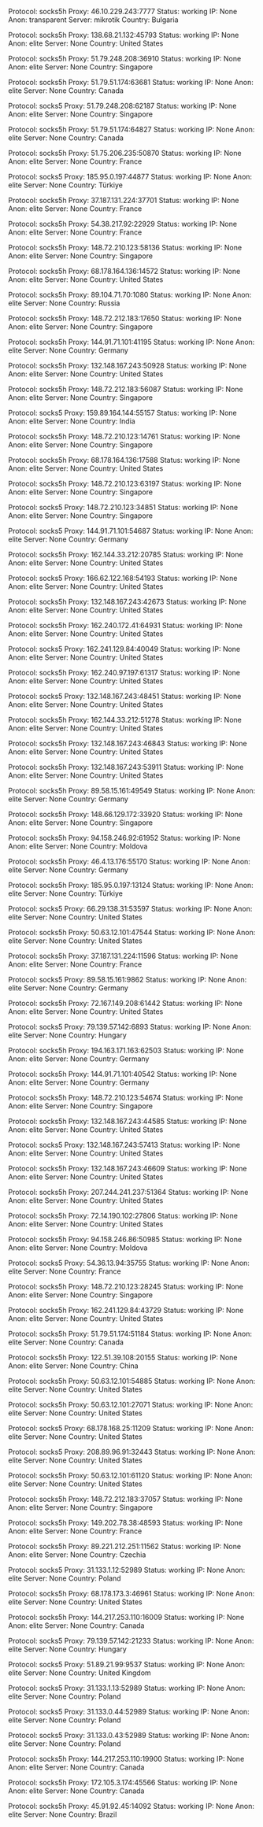 Protocol: socks5h
Proxy: 46.10.229.243:7777
Status: working
IP: None
Anon: transparent
Server: mikrotik
Country: Bulgaria

Protocol: socks5h
Proxy: 138.68.21.132:45793
Status: working
IP: None
Anon: elite
Server: None
Country: United States

Protocol: socks5h
Proxy: 51.79.248.208:36910
Status: working
IP: None
Anon: elite
Server: None
Country: Singapore

Protocol: socks5h
Proxy: 51.79.51.174:63681
Status: working
IP: None
Anon: elite
Server: None
Country: Canada

Protocol: socks5
Proxy: 51.79.248.208:62187
Status: working
IP: None
Anon: elite
Server: None
Country: Singapore

Protocol: socks5h
Proxy: 51.79.51.174:64827
Status: working
IP: None
Anon: elite
Server: None
Country: Canada

Protocol: socks5h
Proxy: 51.75.206.235:50870
Status: working
IP: None
Anon: elite
Server: None
Country: France

Protocol: socks5
Proxy: 185.95.0.197:44877
Status: working
IP: None
Anon: elite
Server: None
Country: Türkiye

Protocol: socks5h
Proxy: 37.187.131.224:37701
Status: working
IP: None
Anon: elite
Server: None
Country: France

Protocol: socks5h
Proxy: 54.38.217.92:22929
Status: working
IP: None
Anon: elite
Server: None
Country: France

Protocol: socks5h
Proxy: 148.72.210.123:58136
Status: working
IP: None
Anon: elite
Server: None
Country: Singapore

Protocol: socks5h
Proxy: 68.178.164.136:14572
Status: working
IP: None
Anon: elite
Server: None
Country: United States

Protocol: socks5h
Proxy: 89.104.71.70:1080
Status: working
IP: None
Anon: elite
Server: None
Country: Russia

Protocol: socks5h
Proxy: 148.72.212.183:17650
Status: working
IP: None
Anon: elite
Server: None
Country: Singapore

Protocol: socks5h
Proxy: 144.91.71.101:41195
Status: working
IP: None
Anon: elite
Server: None
Country: Germany

Protocol: socks5h
Proxy: 132.148.167.243:50928
Status: working
IP: None
Anon: elite
Server: None
Country: United States

Protocol: socks5h
Proxy: 148.72.212.183:56087
Status: working
IP: None
Anon: elite
Server: None
Country: Singapore

Protocol: socks5
Proxy: 159.89.164.144:55157
Status: working
IP: None
Anon: elite
Server: None
Country: India

Protocol: socks5h
Proxy: 148.72.210.123:14761
Status: working
IP: None
Anon: elite
Server: None
Country: Singapore

Protocol: socks5h
Proxy: 68.178.164.136:17588
Status: working
IP: None
Anon: elite
Server: None
Country: United States

Protocol: socks5h
Proxy: 148.72.210.123:63197
Status: working
IP: None
Anon: elite
Server: None
Country: Singapore

Protocol: socks5
Proxy: 148.72.210.123:34851
Status: working
IP: None
Anon: elite
Server: None
Country: Singapore

Protocol: socks5
Proxy: 144.91.71.101:54687
Status: working
IP: None
Anon: elite
Server: None
Country: Germany

Protocol: socks5h
Proxy: 162.144.33.212:20785
Status: working
IP: None
Anon: elite
Server: None
Country: United States

Protocol: socks5
Proxy: 166.62.122.168:54193
Status: working
IP: None
Anon: elite
Server: None
Country: United States

Protocol: socks5h
Proxy: 132.148.167.243:42673
Status: working
IP: None
Anon: elite
Server: None
Country: United States

Protocol: socks5h
Proxy: 162.240.172.41:64931
Status: working
IP: None
Anon: elite
Server: None
Country: United States

Protocol: socks5
Proxy: 162.241.129.84:40049
Status: working
IP: None
Anon: elite
Server: None
Country: United States

Protocol: socks5h
Proxy: 162.240.97.197:61317
Status: working
IP: None
Anon: elite
Server: None
Country: United States

Protocol: socks5
Proxy: 132.148.167.243:48451
Status: working
IP: None
Anon: elite
Server: None
Country: United States

Protocol: socks5h
Proxy: 162.144.33.212:51278
Status: working
IP: None
Anon: elite
Server: None
Country: United States

Protocol: socks5h
Proxy: 132.148.167.243:46843
Status: working
IP: None
Anon: elite
Server: None
Country: United States

Protocol: socks5h
Proxy: 132.148.167.243:53911
Status: working
IP: None
Anon: elite
Server: None
Country: United States

Protocol: socks5h
Proxy: 89.58.15.161:49549
Status: working
IP: None
Anon: elite
Server: None
Country: Germany

Protocol: socks5h
Proxy: 148.66.129.172:33920
Status: working
IP: None
Anon: elite
Server: None
Country: Singapore

Protocol: socks5h
Proxy: 94.158.246.92:61952
Status: working
IP: None
Anon: elite
Server: None
Country: Moldova

Protocol: socks5h
Proxy: 46.4.13.176:55170
Status: working
IP: None
Anon: elite
Server: None
Country: Germany

Protocol: socks5h
Proxy: 185.95.0.197:13124
Status: working
IP: None
Anon: elite
Server: None
Country: Türkiye

Protocol: socks5
Proxy: 66.29.138.31:53597
Status: working
IP: None
Anon: elite
Server: None
Country: United States

Protocol: socks5h
Proxy: 50.63.12.101:47544
Status: working
IP: None
Anon: elite
Server: None
Country: United States

Protocol: socks5h
Proxy: 37.187.131.224:11596
Status: working
IP: None
Anon: elite
Server: None
Country: France

Protocol: socks5
Proxy: 89.58.15.161:9862
Status: working
IP: None
Anon: elite
Server: None
Country: Germany

Protocol: socks5h
Proxy: 72.167.149.208:61442
Status: working
IP: None
Anon: elite
Server: None
Country: United States

Protocol: socks5
Proxy: 79.139.57.142:6893
Status: working
IP: None
Anon: elite
Server: None
Country: Hungary

Protocol: socks5h
Proxy: 194.163.171.163:62503
Status: working
IP: None
Anon: elite
Server: None
Country: Germany

Protocol: socks5h
Proxy: 144.91.71.101:40542
Status: working
IP: None
Anon: elite
Server: None
Country: Germany

Protocol: socks5h
Proxy: 148.72.210.123:54674
Status: working
IP: None
Anon: elite
Server: None
Country: Singapore

Protocol: socks5h
Proxy: 132.148.167.243:44585
Status: working
IP: None
Anon: elite
Server: None
Country: United States

Protocol: socks5
Proxy: 132.148.167.243:57413
Status: working
IP: None
Anon: elite
Server: None
Country: United States

Protocol: socks5h
Proxy: 132.148.167.243:46609
Status: working
IP: None
Anon: elite
Server: None
Country: United States

Protocol: socks5h
Proxy: 207.244.241.237:51364
Status: working
IP: None
Anon: elite
Server: None
Country: United States

Protocol: socks5h
Proxy: 72.14.190.102:27806
Status: working
IP: None
Anon: elite
Server: None
Country: United States

Protocol: socks5h
Proxy: 94.158.246.86:50985
Status: working
IP: None
Anon: elite
Server: None
Country: Moldova

Protocol: socks5
Proxy: 54.36.13.94:35755
Status: working
IP: None
Anon: elite
Server: None
Country: France

Protocol: socks5h
Proxy: 148.72.210.123:28245
Status: working
IP: None
Anon: elite
Server: None
Country: Singapore

Protocol: socks5h
Proxy: 162.241.129.84:43729
Status: working
IP: None
Anon: elite
Server: None
Country: United States

Protocol: socks5h
Proxy: 51.79.51.174:51184
Status: working
IP: None
Anon: elite
Server: None
Country: Canada

Protocol: socks5h
Proxy: 122.51.39.108:20155
Status: working
IP: None
Anon: elite
Server: None
Country: China

Protocol: socks5h
Proxy: 50.63.12.101:54885
Status: working
IP: None
Anon: elite
Server: None
Country: United States

Protocol: socks5h
Proxy: 50.63.12.101:27071
Status: working
IP: None
Anon: elite
Server: None
Country: United States

Protocol: socks5
Proxy: 68.178.168.25:11209
Status: working
IP: None
Anon: elite
Server: None
Country: United States

Protocol: socks5
Proxy: 208.89.96.91:32443
Status: working
IP: None
Anon: elite
Server: None
Country: United States

Protocol: socks5h
Proxy: 50.63.12.101:61120
Status: working
IP: None
Anon: elite
Server: None
Country: United States

Protocol: socks5h
Proxy: 148.72.212.183:37057
Status: working
IP: None
Anon: elite
Server: None
Country: Singapore

Protocol: socks5h
Proxy: 149.202.78.38:48593
Status: working
IP: None
Anon: elite
Server: None
Country: France

Protocol: socks5h
Proxy: 89.221.212.251:11562
Status: working
IP: None
Anon: elite
Server: None
Country: Czechia

Protocol: socks5
Proxy: 31.133.1.12:52989
Status: working
IP: None
Anon: elite
Server: None
Country: Poland

Protocol: socks5h
Proxy: 68.178.173.3:46961
Status: working
IP: None
Anon: elite
Server: None
Country: United States

Protocol: socks5h
Proxy: 144.217.253.110:16009
Status: working
IP: None
Anon: elite
Server: None
Country: Canada

Protocol: socks5
Proxy: 79.139.57.142:21233
Status: working
IP: None
Anon: elite
Server: None
Country: Hungary

Protocol: socks5
Proxy: 51.89.21.99:9537
Status: working
IP: None
Anon: elite
Server: None
Country: United Kingdom

Protocol: socks5
Proxy: 31.133.1.13:52989
Status: working
IP: None
Anon: elite
Server: None
Country: Poland

Protocol: socks5
Proxy: 31.133.0.44:52989
Status: working
IP: None
Anon: elite
Server: None
Country: Poland

Protocol: socks5
Proxy: 31.133.0.43:52989
Status: working
IP: None
Anon: elite
Server: None
Country: Poland

Protocol: socks5h
Proxy: 144.217.253.110:19900
Status: working
IP: None
Anon: elite
Server: None
Country: Canada

Protocol: socks5h
Proxy: 172.105.3.174:45566
Status: working
IP: None
Anon: elite
Server: None
Country: Canada

Protocol: socks5h
Proxy: 45.91.92.45:14092
Status: working
IP: None
Anon: elite
Server: None
Country: Brazil

